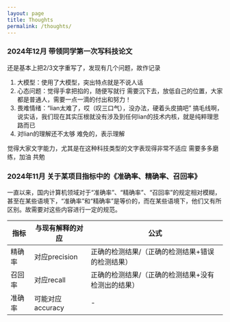 ```yaml
---
layout: page
title: Thoughts
permalink: /thoughts/
---
```


### 2024年12月 带领同学第一次写科技论文

还是基本上把2/3文字重写了，发现有几个问题，故作记录
1. 大模型：使用了大模型，突出特点就是不说人话
2. 心态问题：觉得手拿把掐的，随便写就行
需要沉下去，放低自己的位置，大家都是普通人，需要一点一滴的付出和努力！
3. 畏难情绪：“lian太难了，哎（叹三口气），没办法，硬着头皮搞吧”
搞毛线啊，说实话，我们现在其实压根就没有涉及到任何lian的技术内核，就是纯粹理思路而已
4. 对lian的理解还不太够
难免的，表示理解

觉得大家文字能力，尤其是在这种科技类型的文字表现得非常不适应
需要多多磨练，加油
共勉

### 2024年11月 关于某项目指标中的《准确率、精确率、召回率》 

一直以来，国内计算机领域对于“准确率”、“精确率”、“召回率”的规定相对模糊，甚至在某些语境下，“准确率”和“精确率”是等价的，而在某些语境下，他们又有所区别。故需要对这些内容进行一定的规范。


|  指标   | 与现有解释的对应  | 公式  |
|  ----  | ----  | ----  |
| 精确率  | 对应precision | 正确的检测结果/（正确的检测结果+错误的检测结果）|
| 召回率  | 对应recall | 正确的检测结果/（正确的检测结果+没有检测出的结果）|
| 准确率  | 可能对应accuracy | - |
